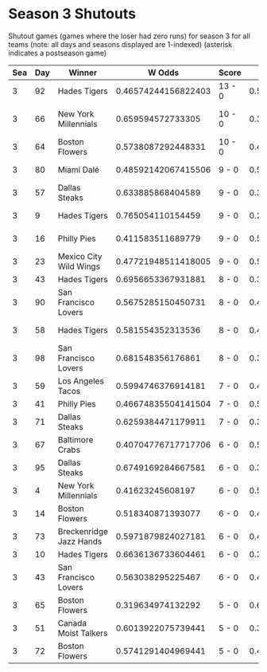 # Season 3 Shutouts



Shutout games (games where the loser had zero runs) for season 3 for all teams (note: all days and seasons displayed are 1-indexed) (asterisk indicates a postseason game)


| Sea | Day | Winner | W Odds | Score | L Odds | Loser | 
| ------ |------ |------ |------ |------ |------ |------ |
| 3 | 92 | Hades Tigers | 0.46574244156822403 | 13 - 0 | 0.534257558431775 | Breckenridge Jazz Hands | 
| 3 | 66 | New York Millennials | 0.659594572733305 | 10 - 0 | 0.34040542726669404 | Charleston Shoe Thieves | 
| 3 | 64 | Boston Flowers | 0.5738087292448331 | 10 - 0 | 0.42619127075516605 | Dallas Steaks | 
| 3 | 80 | Miami Dalé | 0.48592142067415506 | 9 - 0 | 0.514078579325844 | Seattle Garages | 
| 3 | 57 | Dallas Steaks | 0.633885868404589 | 9 - 0 | 0.36611413159541 | Chicago Firefighters | 
| 3 | 9 | Hades Tigers | 0.765054110154459 | 9 - 0 | 0.23494588984554002 | Hellmouth Sunbeams | 
| 3 | 16 | Philly Pies | 0.411583511689779 | 9 - 0 | 0.5884164883102201 | Canada Moist Talkers | 
| 3 | 23 | Mexico City Wild Wings | 0.47721948511418005 | 9 - 0 | 0.522780514885819 | Houston Spies | 
| 3 | 43 | Hades Tigers | 0.6956653367931881 | 8 - 0 | 0.304334663206811 | Miami Dalé | 
| 3 | 90 | San Francisco Lovers | 0.5675285150450731 | 8 - 0 | 0.43247148495492604 | Chicago Firefighters | 
| 3 | 58 | Hades Tigers | 0.581554352313536 | 8 - 0 | 0.41844564768646303 | Mexico City Wild Wings | 
| 3 | 98 | San Francisco Lovers | 0.681548356176861 | 8 - 0 | 0.318451643823137 | Chicago Firefighters | 
| 3 | 59 | Los Angeles Tacos | 0.5994746376914181 | 7 - 0 | 0.40052536230858105 | Chicago Firefighters | 
| 3 | 41 | Philly Pies | 0.46674835504141504 | 7 - 0 | 0.533251644958584 | Hades Tigers | 
| 3 | 71 | Dallas Steaks | 0.6259384471179911 | 7 - 0 | 0.37406155288200804 | Seattle Garages | 
| 3 | 67 | Baltimore Crabs | 0.40704776717717706 | 6 - 0 | 0.5929522328228221 | Breckenridge Jazz Hands | 
| 3 | 95 | Dallas Steaks | 0.6749169284667581 | 6 - 0 | 0.325083071533241 | Los Angeles Tacos | 
| 3 | 4 | New York Millennials | 0.41623245608197 | 6 - 0 | 0.5837675439180291 | Boston Flowers | 
| 3 | 14 | Boston Flowers | 0.518340871393077 | 6 - 0 | 0.48165912860692206 | Hawaii Fridays | 
| 3 | 73 | Breckenridge Jazz Hands | 0.5971879824027181 | 6 - 0 | 0.402812017597281 | Baltimore Crabs | 
| 3 | 10 | Hades Tigers | 0.6636136733604461 | 6 - 0 | 0.33638632663955303 | Philly Pies | 
| 3 | 43 | San Francisco Lovers | 0.563038295225467 | 6 - 0 | 0.43696170477453206 | Mexico City Wild Wings | 
| 3 | 65 | Boston Flowers | 0.319634974132292 | 5 - 0 | 0.6803650258677071 | Dallas Steaks | 
| 3 | 51 | Canada Moist Talkers | 0.6013922075739441 | 5 - 0 | 0.39860779242605504 | Breckenridge Jazz Hands | 
| 3 | 72 | Boston Flowers | 0.5741291404969441 | 5 - 0 | 0.42587085950305503 | Los Angeles Tacos | 


